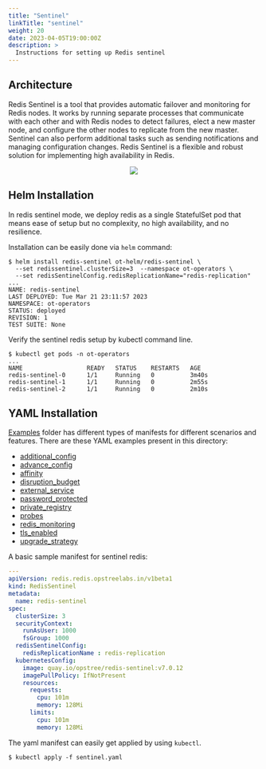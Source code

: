 ```yaml
---
title: "Sentinel"
linkTitle: "sentinel"
weight: 20
date: 2023-04-05T19:00:00Z
description: >
  Instructions for setting up Redis sentinel
---
```


## Architecture

Redis Sentinel is a tool that provides automatic failover and monitoring for Redis nodes. It works by running separate processes that communicate with each other and with Redis nodes to detect failures, elect a new master node, and configure the other nodes to replicate from the new master. Sentinel can also perform additional tasks such as sending notifications and managing configuration changes. Redis Sentinel is a flexible and robust solution for implementing high availability in Redis.

<div align="center" class="mb-0">
    <img src="../../../images/sentinel-redis.png">
</div>

## Helm Installation

In redis sentinel mode, we deploy redis as a single StatefulSet pod that means ease of setup but no complexity, no high availability, and no resilience.

Installation can be easily done via `helm` command:

```shell
$ helm install redis-sentinel ot-helm/redis-sentinel \
  --set redissentinel.clusterSize=3  --namespace ot-operators \
  --set redisSentinelConfig.redisReplicationName="redis-replication"
...
NAME: redis-sentinel
LAST DEPLOYED: Tue Mar 21 23:11:57 2023
NAMESPACE: ot-operators
STATUS: deployed
REVISION: 1
TEST SUITE: None
```

Verify the sentinel redis setup by kubectl command line.

```shell
$ kubectl get pods -n ot-operators
...
NAME                  READY   STATUS    RESTARTS   AGE
redis-sentinel-0      1/1     Running   0          3m40s
redis-sentinel-1      1/1     Running   0          2m55s
redis-sentinel-2      1/1     Running   0          2m10s
```

## YAML Installation

[Examples](https://github.com/elrondwong/redis-operator/tree/master/example) folder has different types of manifests for different scenarios and features. There are these YAML examples present in this directory:

- [additional_config](https://github.com/elrondwong/redis-operator/tree/master/example/additional_config)
- [advance_config](https://github.com/elrondwong/redis-operator/tree/master/example/advance_config)
- [affinity](https://github.com/elrondwong/redis-operator/tree/master/example/affinity)
- [disruption_budget](https://github.com/elrondwong/redis-operator/tree/master/example/disruption_budget)
- [external_service](https://github.com/elrondwong/redis-operator/tree/master/example/external_service)
- [password_protected](https://github.com/elrondwong/redis-operator/tree/master/example/password_protected)
- [private_registry](https://github.com/elrondwong/redis-operator/tree/master/example/private_registry)
- [probes](https://github.com/elrondwong/redis-operator/tree/master/example/probes)
- [redis_monitoring](https://github.com/elrondwong/redis-operator/tree/master/example/redis_monitoring)
- [tls_enabled](https://github.com/elrondwong/redis-operator/tree/master/example/tls_enabled)
- [upgrade_strategy](https://github.com/elrondwong/redis-operator/tree/master/example/upgrade-strategy)

A basic sample manifest for sentinel redis:

```yaml
---
apiVersion: redis.redis.opstreelabs.in/v1beta1
kind: RedisSentinel
metadata:
  name: redis-sentinel
spec:
  clusterSize: 3
  securityContext:
    runAsUser: 1000
    fsGroup: 1000
  redisSentinelConfig: 
    redisReplicationName : redis-replication
  kubernetesConfig:
    image: quay.io/opstree/redis-sentinel:v7.0.12 
    imagePullPolicy: IfNotPresent
    resources:
      requests:
        cpu: 101m
        memory: 128Mi
      limits:
        cpu: 101m
        memory: 128Mi
```

The yaml manifest can easily get applied by using `kubectl`.

```shell
$ kubectl apply -f sentinel.yaml
```
